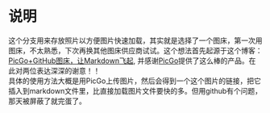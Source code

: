 # 说明
这个分支用来存放照片以方便图片快速加载，其实就是选择了一个图床，第一次用图床，不太熟悉，下次再换其他图床供应商试试。这个想法首先起源于这个博客：[PicGo+GitHub图床，让Markdown飞起](https://blog.enjoytoshare.club/article/hexo-do-optimization-picture.html),
并感谢[PicGo](https://github.com/Molunerfinn/PicGo)提供了这么棒的产品。在此对两位表达深深的谢意！！  
具体的使用方法大概是用PicGo上传图片，然后会得到一个这个图片的链接，把它插入到markdown文件里，比直接加载图片文件要快的多。但用github有个问题，那天被屏蔽了就完蛋了。
